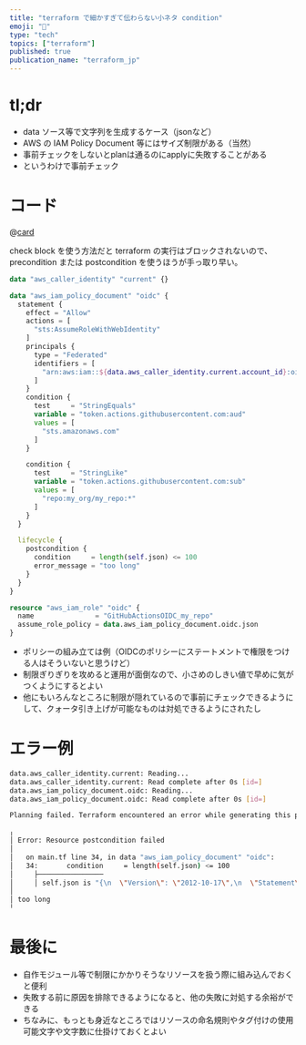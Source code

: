 ```yaml
---
title: "terraform で細かすぎて伝わらない小ネタ condition"
emoji: "🏁"
type: "tech"
topics: ["terraform"]
published: true
publication_name: "terraform_jp"
---
```


# tl;dr

- data ソース等で文字列を生成するケース（jsonなど）
- AWS の IAM Policy Document 等にはサイズ制限がある（当然）
- 事前チェックをしないとplanは通るのにapplyに失敗することがある
- というわけで事前チェック

# コード

@[card](https://developer.hashicorp.com/terraform/language/checks)

check block を使う方法だと terraform の実行はブロックされないので、precondition または postcondition を使うほうが手っ取り早い。

```hcl:main.tf
data "aws_caller_identity" "current" {}

data "aws_iam_policy_document" "oidc" {
  statement {
    effect = "Allow"
    actions = [
      "sts:AssumeRoleWithWebIdentity"
    ]
    principals {
      type = "Federated"
      identifiers = [
        "arn:aws:iam::${data.aws_caller_identity.current.account_id}:oidc-provider/token.actions.githubusercontent.com"
      ]
    }
    condition {
      test     = "StringEquals"
      variable = "token.actions.githubusercontent.com:aud"
      values = [
        "sts.amazonaws.com"
      ]
    }

    condition {
      test     = "StringLike"
      variable = "token.actions.githubusercontent.com:sub"
      values = [
        "repo:my_org/my_repo:*"
      ]
    }
  }

  lifecycle {
    postcondition {
      condition     = length(self.json) <= 100
      error_message = "too long"
    }
  }
}

resource "aws_iam_role" "oidc" {
  name               = "GitHubActionsOIDC_my_repo"
  assume_role_policy = data.aws_iam_policy_document.oidc.json
}

```

- ポリシーの組み立ては例（OIDCのポリシーにステートメントで権限をつける人はそういないと思うけど）
- 制限ぎりぎりを攻めると運用が面倒なので、小さめのしきい値で早めに気がつくようにするとよい
- 他にもいろんなところに制限が隠れているので事前にチェックできるようにして、クォータ引き上げが可能なものは対処できるようにされたし

# エラー例

```bash
data.aws_caller_identity.current: Reading...
data.aws_caller_identity.current: Read complete after 0s [id=]
data.aws_iam_policy_document.oidc: Reading...
data.aws_iam_policy_document.oidc: Read complete after 0s [id=]

Planning failed. Terraform encountered an error while generating this plan.

╷
│ Error: Resource postcondition failed
│
│   on main.tf line 34, in data "aws_iam_policy_document" "oidc":
│   34:       condition     = length(self.json) <= 100
│     ├────────────────
│     │ self.json is "{\n  \"Version\": \"2012-10-17\",\n  \"Statement\": [\n    {\n      \"Effect\": \"Allow\",\n      \"Action\": \"sts:AssumeRoleWithWebIdentity\",\n      \"Principal\": {\n        \"Federated\": \"arn:aws:iam::534312973966:oidc-provider/token.actions.githubusercontent.com\"\n      },\n      \"Condition\": {\n        \"StringEquals\": {\n          \"token.actions.githubusercontent.com:aud\": \"sts.amazonaws.com\"\n        },\n        \"StringLike\": {\n          \"token.actions.githubusercontent.com:sub\": \"repo:my_org/my_repo:*\"\n        }\n      }\n    }\n  ]\n}"
│
│ too long
╵
```

# 最後に

- 自作モジュール等で制限にかかりそうなリソースを扱う際に組み込んでおくと便利
- 失敗する前に原因を排除できるようになると、他の失敗に対処する余裕ができる
- ちなみに、もっとも身近なところではリソースの命名規則やタグ付けの使用可能文字や文字数に仕掛けておくとよい
